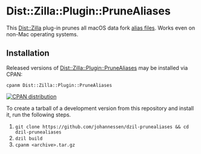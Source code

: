 Dist::Zilla::Plugin::PruneAliases
=================================

This [Dist::Zilla][] plug-in prunes all macOS data fork
[alias files][]. Works even on non-Mac operating systems.

[Dist::Zilla]: https://metacpan.org/release/Dist-Zilla
[alias files]: https://en.wikipedia.org/wiki/Alias_(Mac_OS)


Installation
------------

Released versions of [Dist::Zilla::Plugin::PruneAliases][]
may be installed via CPAN:

    cpanm Dist::Zilla::Plugin::PruneAliases

[![CPAN distribution](https://badge.fury.io/pl/Dist-Zilla-Plugin-PruneAliases.svg)](https://badge.fury.io/pl/Dist-Zilla-Plugin-PruneAliases)

To create a tarball of a development version from this
repository and install it, run the following steps.

1. `git clone https://github.com/johannessen/dzil-prunealiases && cd dzil-prunealiases`
1. `dzil build`
1. `cpanm <archive>.tar.gz`

[Dist::Zilla::Plugin::PruneAliases]: https://metacpan.org/release/Dist-Zilla-Plugin-PruneAliases

